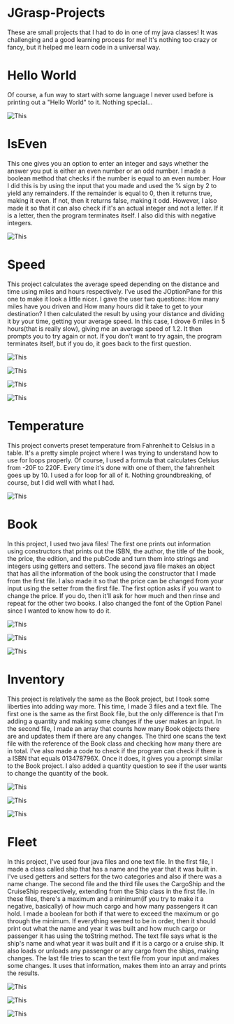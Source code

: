 # JGrasp-Projects
These are small projects that I had to do in one of my java classes! It was challenging and a good learning process for me! It's nothing too
crazy or fancy, but it helped me learn code in a universal way. 

# Hello World
Of course, a fun way to start with some language I never used before is printing out a "Hello World" to it. Nothing special...

![This](/JGraspImages/HelloWorld.PNG)

# IsEven
This one gives you an option to enter an integer and says whether the answer you put is either an even number or an odd number. I made a 
boolean method that checks if the number is equal to an even number. How I did this is by using the input that you made and used the % sign
by 2 to yield any remainders. If the remainder is equal to 0, then it returns true, making it even. If not, then it returns false, making it odd. 
However, I also made it so that it can also check if it's an actual integer and not a letter. If it is a letter, then the program terminates itself. I also 
did this with negative integers.

![This](/JGraspImages/IsEven.PNG)

# Speed
This project calculates the average speed depending on the distance and time using miles and hours respectively. I've used the JOptionPane for
this one to make it look a little nicer. I gave the user two questions: How many miles have you driven and How many hours did it take to get to
your destination? I then calculated the result by using your distance and dividing it by your time, getting your average speed. In this case, I
drove 6 miles in 5 hours(that is really slow), giving me an average speed of 1.2. It then prompts you to try again or not. If you don't want to try 
again, the program terminates itself, but if you do, it goes back to the first question. 

![This](/JGraspImages/Miles.PNG)

![This](/JGraspImages/Hours.PNG)

![This](/JGraspImages/Speed.PNG)

![This](/JGraspImages/TryAgain.PNG)

# Temperature
This project converts preset temperature from Fahrenheit to Celsius in a table. It's a pretty simple project where I was trying to understand how
to use for loops properly. Of course, I used a formula that calculates Celsius from -20F to 220F. Every time it's done with one of them, the 
fahrenheit goes up by 10. I used a for loop for all of it. Nothing groundbreaking, of course, but I did well with what I had.

![This](/JGraspImages/Temp.PNG)

# Book
In this project, I used two java files! The first one prints out information using constructors that prints out the ISBN, the author, the title of the 
book, the price, the edition, and the pubCode and turn them into strings and integers using getters and setters. The second java file makes an 
object that has all the information of the book using the constructor that I made from the first file. I also made it so that the price can be 
changed from your input using the setter from the first file. The first option asks if you want to change the price. If you do, then it'll ask for how 
much and then rinse and repeat for the other two books. I also changed the font of the Option Panel since I wanted to know how to do it. 

![This](/JGraspImages/BookQ.PNG)

![This](/JGraspImages/BookPrice.PNG)

![This](/JGraspImages/Book.PNG)

# Inventory
This project is relatively the same as the Book project, but I took some liberties into adding way more. This time, I made 3 files and a text file. 
The first one is the same as the first Book file, but the only difference is that I'm adding a quantity and making some changes if the user makes
an input. In the second file, I made an array that counts how many Book objects there are and updates them if there are any changes. The third 
one scans the text file with the reference of the Book class and checking how many there are in total. I've also made a code to check if the 
program can check if there is a ISBN that equals 013478796X. Once it does, it gives you a prompt similar to the Book project. I also added a
quantity question to see if the user wants to change the quantity of the book. 

![This](/JGraspImages/Inventory.PNG)

![This](/JGraspImages/Price.PNG)

![This](/JGraspImages/Quantity.PNG)

# Fleet
In this project, I've used four java files and one text file. In the first file, I made a class called ship that has a name and the year that it was built
in. I've used getters and setters for the two categories and also if there was a name change. The second file and the third file uses the
CargoShip and the CruiseShip respectively, extending from the Ship class in the first file. In these files, there's a maximum and a
minimum(if you try to make it a negative, basically) of how much cargo and how many passengers it can hold. I made a boolean for both if that
were to exceed the maximum or go through the minimum. If everything seemed to be in order, then it should print out what the name and 
year it was built and how much cargo or passenger it has using the toString method. The text file says what is the ship's name and what year it
was built and if it is a cargo or a cruise ship. It also loads or unloads any passenger or any cargo from the ships, making changes. The last file
tries to scan the text file from your input and makes some changes. It uses that information, makes them into an array and prints the results. 

![This](/JGraspImages/FleetQuestion.PNG)

![This](/JGraspImages/TextFleet.PNG)

![This](/JGraspImages/Fleet.PNG)







